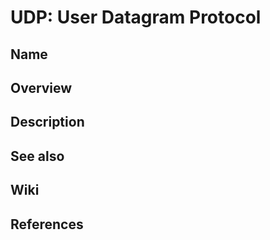 # UDP: User Datagram Protocol

## Name

## Overview

## Description

## See also

## Wiki

## References
